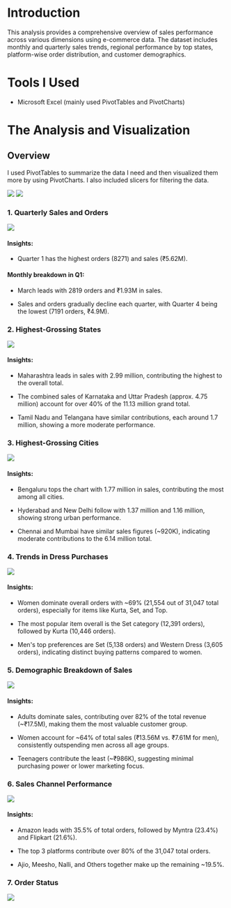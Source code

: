 # Introduction
This analysis provides a comprehensive overview of sales performance across various dimensions using e-commerce data. The dataset includes monthly and quarterly sales trends, regional performance by top states, platform-wise order distribution, and customer demographics.

# Tools I Used
- Microsoft Excel (mainly used PivotTables and PivotCharts)

# The Analysis and Visualization
## Overview
I used PivotTables to summarize the data I need and then visualized them more by using PivotCharts. I also included slicers for filtering the data.

![](chart_visuals/overview_1.png)
![](chart_visuals/overview_2.png)

### 1. Quarterly Sales and Orders
![](chart_visuals/quarterly_sales_orders.png)
#### Insights:
- Quarter 1 has the highest orders (8271) and sales (₹5.62M).

#### Monthly breakdown in Q1:
- March leads with 2819 orders and ₹1.93M in sales.

- Sales and orders gradually decline each quarter, with Quarter 4 being the lowest (7191 orders, ₹4.9M).

### 2. Highest-Grossing States
![](chart_visuals/top_states.png)
#### Insights:
- Maharashtra leads in sales with 2.99 million, contributing the highest to the overall total.

- The combined sales of Karnataka and Uttar Pradesh (approx. 4.75 million) account for over 40% of the 11.13 million grand total.

- Tamil Nadu and Telangana have similar contributions, each around 1.7 million, showing a more moderate performance.

### 3. Highest-Grossing Cities
![](chart_visuals/top_cities.png)
#### Insights:
- Bengaluru tops the chart with 1.77 million in sales, contributing the most among all cities.

- Hyderabad and New Delhi follow with 1.37 million and 1.16 million, showing strong urban performance.

- Chennai and Mumbai have similar sales figures (~920K), indicating moderate contributions to the 6.14 million total.

### 4. Trends in Dress Purchases
![](chart_visuals/trends_dress_orders.png)
#### Insights:
- Women dominate overall orders with ~69% (21,554 out of 31,047 total orders), especially for items like Kurta, Set, and Top.

- The most popular item overall is the Set category (12,391 orders), followed by Kurta (10,446 orders).

- Men's top preferences are Set (5,138 orders) and Western Dress (3,605 orders), indicating distinct buying patterns compared to women.

### 5. Demographic Breakdown of Sales
![](chart_visuals/sales_by_age_group_gender.png)
#### Insights:
- Adults dominate sales, contributing over 82% of the total revenue (~₹17.5M), making them the most valuable customer group.

- Women account for ~64% of total sales (₹13.56M vs. ₹7.61M for men), consistently outspending men across all age groups.

- Teenagers contribute the least (~₹986K), suggesting minimal purchasing power or lower marketing focus.

### 6. Sales Channel Performance
![](chart_visuals/total_orders_channelwise.png)
#### Insights:
- Amazon leads with 35.5% of total orders, followed by Myntra (23.4%) and Flipkart (21.6%).

- The top 3 platforms contribute over 80% of the 31,047 total orders.

- Ajio, Meesho, Nalli, and Others together make up the remaining ~19.5%.

### 7. Order Status
![](chart_visuals/order_status.png)
